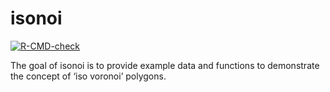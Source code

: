 
<!-- README.md is generated from README.Rmd. Please edit that file -->

# isonoi

<!-- badges: start -->

[![R-CMD-check](https://github.com/streetvoronoi/isonoi/actions/workflows/R-CMD-check.yaml/badge.svg)](https://github.com/streetvoronoi/isonoi/actions/workflows/R-CMD-check.yaml)
<!-- badges: end -->

The goal of isonoi is to provide example data and functions to
demonstrate the concept of ‘iso voronoi’ polygons.
